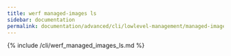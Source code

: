 ```yaml
---
title: werf managed-images ls
sidebar: documentation
permalink: documentation/advanced/cli/lowlevel-management/managed-images/ls.html
---
```


{% include /cli/werf_managed_images_ls.md %}
